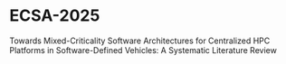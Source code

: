 # ECSA-2025
Towards Mixed-Criticality Software Architectures for Centralized HPC Platforms in Software-Defined Vehicles: A Systematic Literature Review
